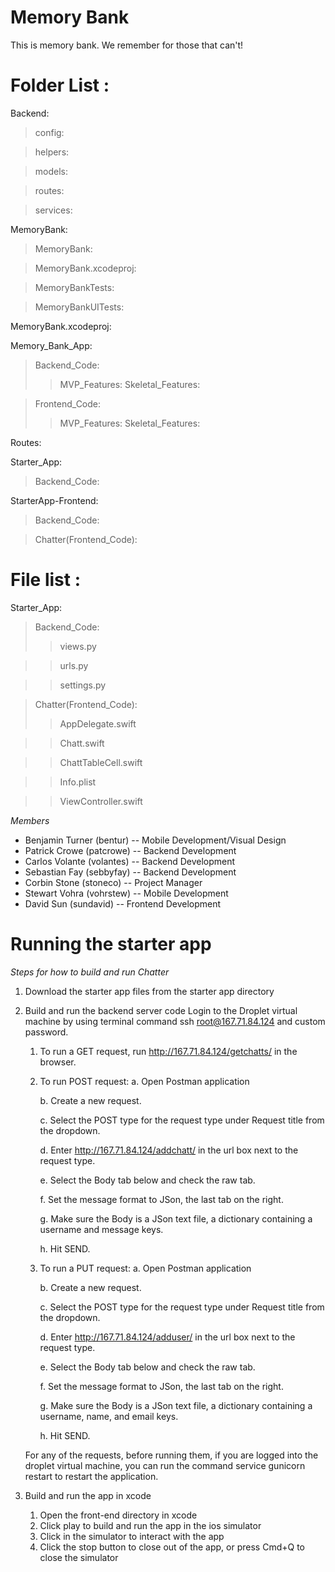 # Memory Bank #

This is memory bank.
We remember for those that can't!

# Folder List : #
Backend:
> config:

> helpers:

> models:

> routes:

> services:

MemoryBank:
> MemoryBank:

> MemoryBank.xcodeproj:

> MemoryBankTests:

> MemoryBankUITests:

MemoryBank.xcodeproj:

Memory_Bank_App:
> Backend_Code:
>> MVP_Features:
>> Skeletal_Features:

> Frontend_Code:
>> MVP_Features:
>> Skeletal_Features:

Routes:

Starter_App:
> Backend_Code:
    
StarterApp-Frontend:
> Backend_Code:

> Chatter(Frontend_Code):
    
# File list : #
Starter_App:
> Backend_Code:
>> views.py
        
>> urls.py
        
>> settings.py
    
> Chatter(Frontend_Code):
>> AppDelegate.swift 

>> Chatt.swift	

>> ChattTableCell.swift	

>> Info.plist	

>> ViewController.swift

*Members*
* Benjamin Turner (bentur) -- Mobile Development/Visual Design
* Patrick Crowe (patcrowe) -- Backend Development
* Carlos Volante (volantes) -- Backend Development
* Sebastian Fay (sebbyfay) -- Backend Development
* Corbin Stone (stoneco) -- Project Manager
* Stewart Vohra (vohrstew) -- Mobile Development
* David Sun (sundavid) -- Frontend Development

# Running the starter app #
*Steps for how to build and run Chatter*
1. Download the starter app files from the starter app directory
2. Build and run the backend server code
    Login to the Droplet virtual machine by using terminal command ssh root@167.71.84.124 and custom password.  
    
    1. To run a GET request, run http://167.71.84.124/getchatts/ in the browser. 
    
    2. To run POST request:
        a. Open Postman application
        
        b. Create a new request. 
        
        c. Select the POST type for the request type under Request title from the dropdown. 
        
        d. Enter http://167.71.84.124/addchatt/ in the url box next to the request type. 
        
        e. Select the Body tab below and check the raw tab. 
        
        f. Set the message format to JSon, the last tab on the right. 
        
        g. Make sure the Body is a JSon text file, a dictionary containing a username and message keys.
        
        h. Hit SEND. 
    
    3. To run a PUT request:
        a. Open Postman application
        
        b. Create a new request. 
        
        c. Select the POST type for the request type under Request title from the dropdown. 
        
        d. Enter http://167.71.84.124/adduser/ in the url box next to the request type. 
        
        e. Select the Body tab below and check the raw tab. 
        
        f. Set the message format to JSon, the last tab on the right. 
        
        g. Make sure the Body is a JSon text file, a dictionary containing a username, name, and email keys.
        
        h. Hit SEND.
        
     For any of the requests, before running them, if you are logged into the droplet virtual machine, you can run the command service gunicorn restart to restart the application. 
     
3. Build and run the app in xcode
    1. Open the front-end directory in xcode
    2. Click play to build and run the app in the ios simulator
    3. Click in the simulator to interact with the app
    4. Click the stop button to close out of the app, or press Cmd+Q to close the simulator
